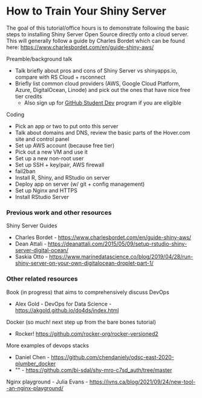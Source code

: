 # How to Train Your Shiny Server

The goal of this tutorial/office hours is to demonstrate following the basic steps to installing Shiny Server Open Source directly onto a cloud server. This will generally follow a guide by Charles Bordet which can be found here: https://www.charlesbordet.com/en/guide-shiny-aws/

Preamble/background talk

- Talk briefly about pros and cons of Shiny Server vs shinyapps.io, compare with RS Cloud + rsconnect
- Briefly list common cloud providers (AWS, Google Cloud Platform, Azure, DigitalOcean, Linode) and pick out the ones that have nice free tier credits
    - Also sign up for [GitHub Student Dev](https://education.github.com/pack?sort=popularity&tag=All) program if you are eligible 

Coding
- Pick an app or two to put onto this server
- Talk about domains and DNS, review the basic parts of the Hover.com site and control panel
- Set up AWS account (because free tier)
- Pick out a new VM and use it
- Set up a new non-root user
- Set up SSH + key/pair, AWS firewall
- fail2ban
- Install R, Shiny, and RStudio on server
- Deploy app on server (w/ git + config management)
- Set up Nginx and HTTPS
- Install RStudio Server

### Previous work and other resources

Shiny Server Guides
- Charles Bordet - https://www.charlesbordet.com/en/guide-shiny-aws/
- Dean Attali - https://deanattali.com/2015/05/09/setup-rstudio-shiny-server-digital-ocean/ 
- Saskia Otto - https://www.marinedatascience.co/blog/2019/04/28/run-shiny-server-on-your-own-digitalocean-droplet-part-1/

### Other related resources

Book (in progress) that aims to comprehensively discuss DevOps
- Alex Gold - DevOps for Data Science - https://akgold.github.io/do4ds/index.html

Docker (so much! next step up from the bare bones tutorial)
- Rocker! https://github.com/rocker-org/rocker-versioned2 

More examples of devops stacks
- Daniel Chen - https://github.com/chendaniely/odsc-east-2020-plumber_docker
- "" - https://github.com/bi-sdal/shy-mro-c7sd_auth/tree/master

Nginx playground - Julia Evans - https://jvns.ca/blog/2021/09/24/new-tool--an-nginx-playground/
